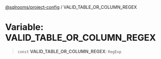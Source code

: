 [@sqlrooms/project-config](../index.md) / VALID\_TABLE\_OR\_COLUMN\_REGEX

# Variable: VALID\_TABLE\_OR\_COLUMN\_REGEX

> `const` **VALID\_TABLE\_OR\_COLUMN\_REGEX**: `RegExp`
